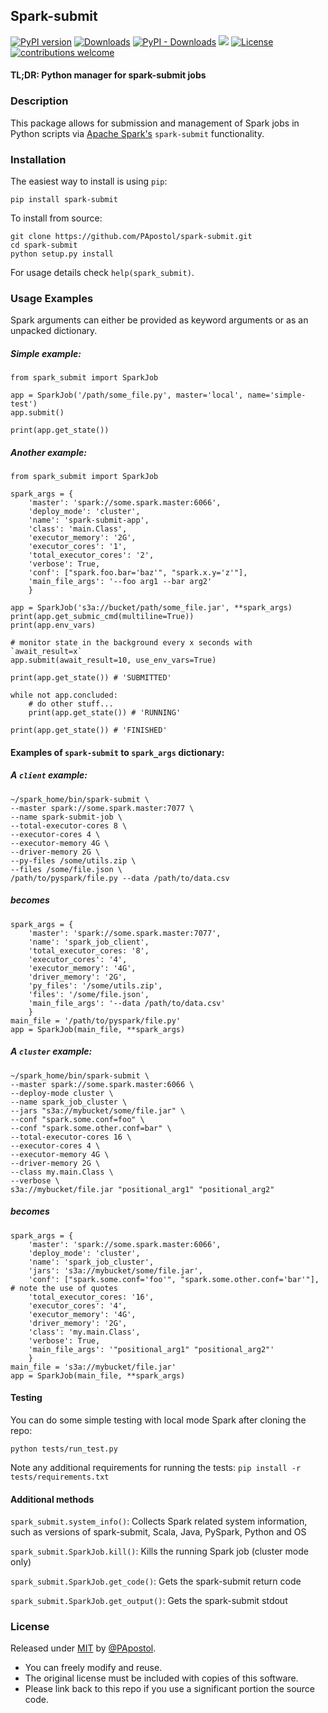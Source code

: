 ## Spark-submit

[![PyPI version](https://badge.fury.io/py/spark-submit.svg)](https://badge.fury.io/py/spark-submit)
[![Downloads](https://static.pepy.tech/personalized-badge/spark-submit?period=month&units=international_system&left_color=grey&right_color=green&left_text=total%20downloads)](https://pepy.tech/project/spark-submit)
[![PyPI - Downloads](https://img.shields.io/pypi/dm/spark-submit)](https://pypi.org/project/spark-submit/)
[![](https://img.shields.io/badge/python-3.6+-blue.svg)](https://www.python.org/downloads/)
[![License](https://img.shields.io/badge/License-MIT-blue)](#license "Go to license section")
[![contributions welcome](https://img.shields.io/badge/contributions-welcome-brightgreen.svg?style=flat)](https://github.com/PApostol/spark-submit/issues)

#### TL;DR: Python manager for spark-submit jobs

### Description
This package allows for submission and management of Spark jobs in Python scripts via [Apache Spark's](https://spark.apache.org/) `spark-submit` functionality.

### Installation
The easiest way to install is using `pip`:

`pip install spark-submit`

To install from source:
```
git clone https://github.com/PApostol/spark-submit.git
cd spark-submit
python setup.py install
```

For usage details check `help(spark_submit)`.

### Usage Examples
Spark arguments can either be provided as keyword arguments or as an unpacked dictionary.

##### Simple example:
```
from spark_submit import SparkJob

app = SparkJob('/path/some_file.py', master='local', name='simple-test')
app.submit()

print(app.get_state())
```
##### Another example:
```
from spark_submit import SparkJob

spark_args = {
    'master': 'spark://some.spark.master:6066',
    'deploy_mode': 'cluster',
    'name': 'spark-submit-app',
    'class': 'main.Class',
    'executor_memory': '2G',
    'executor_cores': '1',
    'total_executor_cores': '2',
    'verbose': True,
    'conf': ["spark.foo.bar='baz'", "spark.x.y='z'"],
    'main_file_args': '--foo arg1 --bar arg2'
    }

app = SparkJob('s3a://bucket/path/some_file.jar', **spark_args)
print(app.get_submic_cmd(multiline=True))
print(app.env_vars)

# monitor state in the background every x seconds with `await_result=x`
app.submit(await_result=10, use_env_vars=True)

print(app.get_state()) # 'SUBMITTED'

while not app.concluded:
    # do other stuff...
    print(app.get_state()) # 'RUNNING'

print(app.get_state()) # 'FINISHED'
```

#### Examples of `spark-submit` to `spark_args` dictionary:
##### A `client` example:
```
~/spark_home/bin/spark-submit \
--master spark://some.spark.master:7077 \
--name spark-submit-job \
--total-executor-cores 8 \
--executor-cores 4 \
--executor-memory 4G \
--driver-memory 2G \
--py-files /some/utils.zip \
--files /some/file.json \
/path/to/pyspark/file.py --data /path/to/data.csv
```
##### becomes
```
spark_args = {
    'master': 'spark://some.spark.master:7077',
    'name': 'spark_job_client',
    'total_executor_cores: '8',
    'executor_cores': '4',
    'executor_memory': '4G',
    'driver_memory': '2G',
    'py_files': '/some/utils.zip',
    'files': '/some/file.json',
    'main_file_args': '--data /path/to/data.csv'
    }
main_file = '/path/to/pyspark/file.py'
app = SparkJob(main_file, **spark_args)
```
##### A `cluster` example:
```
~/spark_home/bin/spark-submit \
--master spark://some.spark.master:6066 \
--deploy-mode cluster \
--name spark_job_cluster \
--jars "s3a://mybucket/some/file.jar" \
--conf "spark.some.conf=foo" \
--conf "spark.some.other.conf=bar" \
--total-executor-cores 16 \
--executor-cores 4 \
--executor-memory 4G \
--driver-memory 2G \
--class my.main.Class \
--verbose \
s3a://mybucket/file.jar "positional_arg1" "positional_arg2"
```
##### becomes
```
spark_args = {
    'master': 'spark://some.spark.master:6066',
    'deploy_mode': 'cluster',
    'name': 'spark_job_cluster',
    'jars': 's3a://mybucket/some/file.jar',
    'conf': ["spark.some.conf='foo'", "spark.some.other.conf='bar'"], # note the use of quotes
    'total_executor_cores: '16',
    'executor_cores': '4',
    'executor_memory': '4G',
    'driver_memory': '2G',
    'class': 'my.main.Class',
    'verbose': True,
    'main_file_args': '"positional_arg1" "positional_arg2"'
    }
main_file = 's3a://mybucket/file.jar'
app = SparkJob(main_file, **spark_args)
```

#### Testing

You can do some simple testing with local mode Spark after cloning the repo:

`python tests/run_test.py`

Note any additional requirements for running the tests: `pip install -r tests/requirements.txt`

#### Additional methods

`spark_submit.system_info()`: Collects Spark related system information, such as versions of spark-submit, Scala, Java, PySpark, Python and OS

`spark_submit.SparkJob.kill()`: Kills the running Spark job (cluster mode only)

`spark_submit.SparkJob.get_code()`: Gets the spark-submit return code

`spark_submit.SparkJob.get_output()`: Gets the spark-submit stdout

### License

Released under [MIT](/LICENSE) by [@PApostol](https://github.com/PApostol).

- You can freely modify and reuse.
- The original license must be included with copies of this software.
- Please link back to this repo if you use a significant portion the source code.
